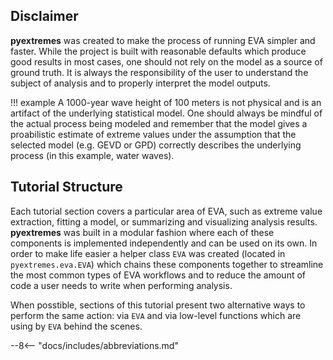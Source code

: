 ## Disclaimer
**pyextremes** was created to make the process of running EVA simpler
and faster. While the project is built with reasonable defaults which produce
good results in most cases, one should not rely on the model as a source
of ground truth. It is always the responsibility of the user to understand
the subject of analysis and to properly interpret the model outputs.

!!! example
    A 1000-year wave height of 100 meters is not physical and
    is an artifact of the underlying statistical model.
    One should always be mindful of the actual process being modeled and
    remember that the model gives a proabilistic estimate of extreme values
    under the assumption that the selected model (e.g. GEVD or GPD)
    correctly describes the underlying process (in this example, water waves).

## Tutorial Structure
Each tutorial section covers a particular area of EVA, such as extreme value
extraction, fitting a model, or summarizing and visualizing analysis results.
**pyextremes** was built in a modular fashion where each of these components
is implemented independently and can be used on its own. In order to make life easier
a helper class `EVA` was created (located in `pyextremes.eva.EVA`) which chains these
components together to streamline the most common types of EVA workflows and to reduce
the amount of code a user needs to write when performing analysis.

When posstible, sections of this tutorial present two alternative ways to perform the
same action: via `EVA` and via low-level functions which are using by `EVA` behind the
scenes.

--8<-- "docs/includes/abbreviations.md"
